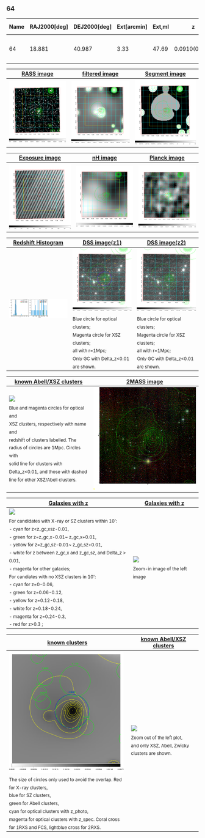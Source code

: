 <div STYLE="page-break-after: always;"></div>

### 64

|Name|RAJ2000[deg]|DEJ2000[deg] |Ext[arcmin]| Ext,ml | z | z_src| C|GC(XSZ,Delta_z<0.01)| GC(OPT,Delta_z<0.01)|GC| R_sig[arcmin] | R500[arcmin] | R500[Mpc]| CRsig[c/s] | CR500[c/s] |L500[1E44 erg/s]|F500[1E-12 erg/s/cm^2]| M500[1E14 Msun]|Tx[keV]|Cnt_sig|Beta|Rc[arcmin]|Comment|Alias|
|---|---|---|---|---|---|------|---|--------|---------|----------|---|---|---|---|---|---|---|---|---|---|---|---|---|---|
|64| 18.881| 40.987| 3.33| 47.69| 0.0910(0.008)| z1, z_xsz| B| Tar| N| A, N, Tar, W| 13.188| 8.960| 0.912| 0.252(0.041)| 0.240(0.039)| 0.890(0.080)| 4.290(0.387)| 2.35(0.11)| 3.73(0.11)| 110.8| 0.920(-0.102+0.058)| 10.112(-1.093+0.875)| -| t151|

|[RASS image](../image/64/64_img.pdf)|[filtered image](../image/64/64_fil.pdf)|[Segment image](../image/64/64_seg.pdf)|
|-------------------|--------------------|-------------------|
| <img src="../image/64/64_img.png" width="300">  | <img src="../image/64/64_fil.png" width="300">   | <img src="../image/64/64_seg.png" width="300">  |

|[Exposure image](../image/64/64_mex.pdf)| [nH image](../image/64/64_nh.pdf)| [Planck image](../image/64/64_p.pdf)|
|-------------------|--------------------|-------------------|
|<img src="../image/64/64_mex.png" width="300">   | <img src="../image/64/64_nh.png" width="300">    | <img src="../image/64/64_p.png" width="300"> |

|[Redshift Histogram](../image/64/64_zg.pdf) | [DSS image(z1)](../image/64/64_dss_z1.pdf)      |  [DSS image(z2)](../image/64/64_dss_z2.pdf)    |
|-------------------|--------------------|-------------------|
|<img src="../image/64/64_zg.png" width="300"> |<img src="../image/64/64_dss_z1.png" width="300"> <sub><br>Blue circle for optical clusters; <br>Magenta circle for XSZ clusters; <br>all with r=1Mpc; <br>Only GC with Delta_z<0.01 are shown. </sub>| <img src="../image/64/64_dss_z2.png" width="300"><sub><br>Blue circle for optical clusters; <br>Magenta circle for XSZ clusters; <br>all with r=1Mpc; <br>Only GC with Delta_z<0.01 are shown. </sub> |

|[known Abell/XSZ clusters](../image/64/64_m.pdf) | [2MASS image](../image/64/64_2mass.pdf)      |
|-------------------|-------------------|
|<img src=../image/64/64_m.png width="300"> <br><sub>Blue and magenta circles for optical and <br>XSZ clusters, respectively with name and <br>redshift of clusters labelled. The <br>radius of circles are 1Mpc. Circles with <br>solid line for clusters with <br>Delta_z<0.01, and those with dashed <br>line for other XSZ/Abell clusters.        </sub>|<img src="../image/64/64_2mass.png" width="300">  |

|[Galaxies with z](../image/64/64_opt_ned.pdf) |[Galaxies with z](../image/64/64_opt_ned_zoom.pdf) |
|-------------------|-------------------|
| <img src=../image/64/64_opt_ned.png width="300"> <br><sub> For candidates with X-ray or SZ clusters within 10': <br> - cyan for z<z_gc,xsz-0.01, <br> - green for z=z_gc,x-0.01~ z_gc,x+0.01, <br> - yellow for z=z_gc,sz-0.01~ z_gc,sz+0.01, <br> - white for z between z_gc,x and z_gc,sz, and Delta_z > 0.01, <br> - magenta for other galaxies; <br>For candiates with no XSZ clusters in 10': <br> - cyan for z=0-0.06, <br> - green for z=0.06-0.12, <br> - yellow for z=0.12-0.18, <br> - white for z=0.18-0.24, <br> - magenta for z=0.24-0.3, <br> - red for z>0.3 ;  </sub>|<img src=../image/64/64_opt_ned_zoom.png width="300">  <br><sub> Zoom-in image of the left image</sub>|

|[known clusters](../image/64/64_gc.pdf) |[known Abell/XSZ clusters](../image/64/64_gc_large.pdf) |
|-------------------|-------------------|
| <img src=../image/64/64_gc.png width="300"> <br><sub> The size of circles only used to avoid the overlap. Red for X-ray clusters, <br> blue for SZ clusters, <br> green for Abell clusters, <br> cyan for optical clusters with z_photo, <br> magenta for optical clusters with z_spec. Coral cross for 1RXS and FCS, lightblue cross for 2RXS. </sub>|<img src=../image/64/64_gc_large.png width="300"> <br><sub> Zoom out of the left plot, <br> and only XSZ, Abell, Zwicky clusters are shown. </sub> |



